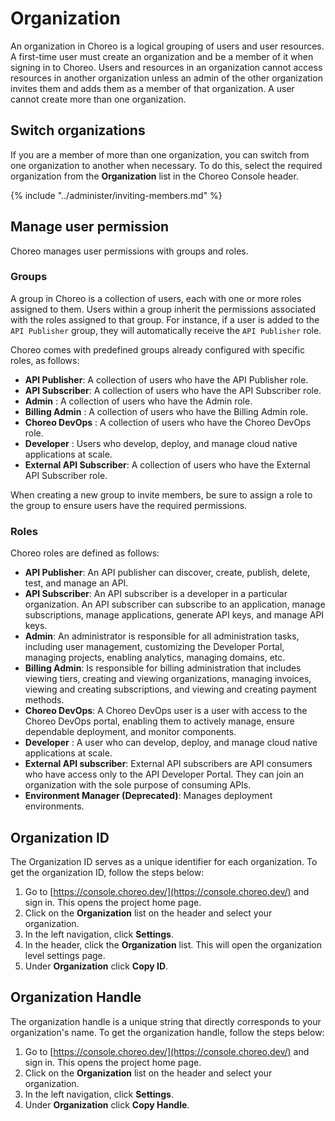 ﻿# Organization

An organization in Choreo is a logical grouping of users and user resources. A first-time user must create an organization and be a member of it when signing in to Choreo. Users and resources in an organization cannot access resources in another organization unless an admin of the other organization invites them and adds them as a member of that organization. A user cannot create more than one organization.

## Switch organizations

If you are a member of more than one organization, you can switch from one organization to another when necessary. To do this, select the required organization from the **Organization** list in the Choreo Console header.

{% include "../administer/inviting-members.md" %}

## Manage user permission

Choreo manages user permissions with groups and roles.

### Groups

A group in Choreo is a collection of users, each with one or more roles assigned to them. Users within a group inherit the permissions associated with the roles assigned to that group. For instance, if a user is added to the `API Publisher` group, they will automatically receive the `API Publisher` role.

Choreo comes with predefined groups already configured with specific roles, as follows:

- **API Publisher**: A collection of users who have the API Publisher role.
- **API Subscriber**: A collection of users who have the API Subscriber role.
- **Admin** : A collection of users who have the Admin role.
- **Billing Admin** : A collection of users who have the Billing Admin role.
- **Choreo DevOps** : A collection of users who have the Choreo DevOps role.
- **Developer** : Users who develop, deploy, and manage cloud native applications at scale.
- **External API Subscriber**: A collection of users who have the External API Subscriber role.

When creating a new group to invite members, be sure to assign a role to the group to ensure users have the required permissions.

### Roles

Choreo roles are defined as follows:

- **API Publisher**: An API publisher can discover, create, publish, delete, test, and manage an API.
- **API Subscriber**: An API subscriber is a developer in a particular organization. An API subscriber can subscribe to an application, manage subscriptions, manage applications, generate API keys, and manage API keys.
- **Admin**: An administrator is responsible for all administration tasks, including user management, customizing the Developer Portal, managing projects, enabling analytics, managing domains, etc.
- **Billing Admin**: Is responsible for billing administration that includes viewing tiers, creating and viewing organizations, managing invoices, viewing and creating subscriptions, and viewing and creating payment methods.
- **Choreo DevOps**: A Choreo DevOps user is a user with access to the Choreo DevOps portal, enabling them to actively manage, ensure dependable deployment, and monitor components.
- **Developer** : A user who can develop, deploy, and manage cloud native applications at scale.  
- **External API subscriber**: External API subscribers are API consumers who have access only to the API Developer Portal. They can join an organization with the sole purpose of consuming APIs.
- **Environment Manager (Deprecated)**: Manages deployment environments.

## Organization ID

The Organization ID serves as a unique identifier for each organization. To get the organization ID, follow the steps below:

1. Go to [https://console.choreo.dev/](https://console.choreo.dev/) and sign in. This opens the project home page.
2. Click on the **Organization** list on the header and select your organization.
3. In the left navigation, click **Settings**.
4. In the header, click the **Organization** list. This will open the organization level settings page. 
5. Under **Organization** click **Copy ID**.

## Organization Handle

The organization handle is a unique string that directly corresponds to your organization's name. To get the organization handle, follow the steps below:

1. Go to [https://console.choreo.dev/](https://console.choreo.dev/) and sign in. This opens the project home page.
2. Click on the **Organization** list on the header and select your organization.
3. In the left navigation, click **Settings**.
4. Under **Organization** click **Copy Handle**.
